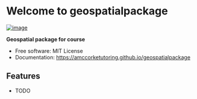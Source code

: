 # Welcome to geospatialpackage


[![image](https://img.shields.io/pypi/v/geospatialpackage.svg)](https://pypi.python.org/pypi/geospatialpackage)


**Geospatial package for course**


-   Free software: MIT License
-   Documentation: <https://amccorketutoring.github.io/geospatialpackage>
    

## Features

-   TODO
